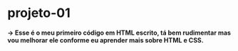 # projeto-01
<b> -> Esse é o meu primeiro código em HTML escrito, tá bem rudimentar mas vou melhorar ele conforme eu aprender mais sobre HTML e CSS. </b>
